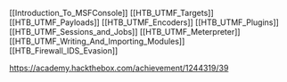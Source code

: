 [[Introduction_To_MSFConsole]]
[[HTB_UTMF_Targets]]
[[HTB_UTMF_Payloads]]
[[HTB_UTMF_Encoders]]
[[HTB_UTMF_Plugins]]
[[HTB_UTMF_Sessions_and_Jobs]]
[[HTB_UTMF_Meterpreter]]
[[HTB_UTMF_Writing_And_Importing_Modules]]
[[HTB_Firewall_IDS_Evasion]]

https://academy.hackthebox.com/achievement/1244319/39

